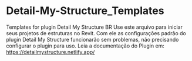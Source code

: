 # Detail-My-Structure_Templates
Templates for plugin Detail My Structure 
BR
Use este arquivo para iniciar seus projetos de estruturas no Revit.
Com ele as configurações padrão do plugin Detail My Structure funcionarão sem problemas, não precisando configurar o plugin para uso.
Leia a documentação do Plugin em: https://detailmystructure.netlify.app/
